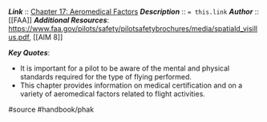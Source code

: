 ***Link***      :: [Chapter 17: Aeromedical Factors](https://www.faa.gov/sites/faa.gov/files/19_phak_ch17.pdf)
***Description***      :: `= this.link`
***Author*** :: [[FAA]]
***Additional Resources***: https://www.faa.gov/pilots/safety/pilotsafetybrochures/media/spatiald_visillus.pdf, [[AIM 8]]

***Key Quotes***:
* It is important for a pilot to be aware of the mental and physical standards required for the type of flying performed.
* This chapter provides information on medical certification and on a variety of aeromedical factors related to flight activities.

#source #handbook/phak 